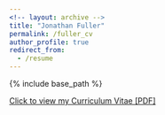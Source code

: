 ```yaml
---
<!-- layout: archive -->
title: "Jonathan Fuller"
permalink: /fuller_cv
author_profile: true
redirect_from:
  - /resume
---
```


{% include base_path %}

[Click to view my Curriculum Vitae [PDF]](https://fullerj.github.io/files/fuller_cv.pdf)

<!-- <embed src="https://fullerj.github.io/files/fuller_cv.pdf" width="650" height="1800" type='application/pdf'> -->
